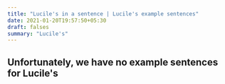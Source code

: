 ```yaml
---
title: "Lucile's in a sentence | Lucile's example sentences"
date: 2021-01-20T19:57:50+05:30
draft: falses
summary: "Lucile's"
---
```

## Unfortunately, we have no example sentences for Lucile's                 
